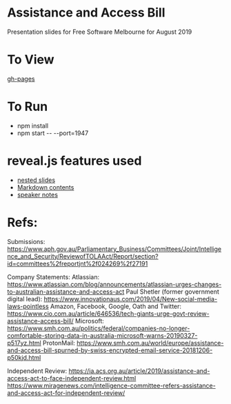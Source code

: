 



# Assistance and Access Bill

Presentation slides for Free Software Melbourne for August 2019


# To View

[gh-pages](https://free-software-melbourne.github.io/2019-August/)


# To Run
- npm install
- npm start -- --port=1947


# reveal.js features used
- [nested slides](https://github.com/hakimel/reveal.js#markup)
- [Markdown contents](https://github.com/hakimel/reveal.js#markdown)
- [speaker notes](https://github.com/hakimel/reveal.js#speaker-notes)


# Refs:

Submissions:
https://www.aph.gov.au/Parliamentary_Business/Committees/Joint/Intelligence_and_Security/ReviewofTOLAAct/Report/section?id=committees%2freportjnt%2f024269%2f27191

Company Statements:
Atlassian: https://www.atlassian.com/blog/announcements/atlassian-urges-changes-to-australian-assistance-and-access-act
Paul Shetler (former government digital lead): https://www.innovationaus.com/2019/04/New-social-media-laws-pointless
Amazon, Facebook, Google, Oath and Twitter: https://www.cio.com.au/article/646536/tech-giants-urge-govt-review-assistance-access-bill/
Microsoft: https://www.smh.com.au/politics/federal/companies-no-longer-comfortable-storing-data-in-australia-microsoft-warns-20190327-p517yz.html
ProtonMail: https://www.smh.com.au/world/europe/assistance-and-access-bill-spurned-by-swiss-encrypted-email-service-20181206-p50kjd.html

Independent Review:
https://ia.acs.org.au/article/2019/assistance-and-access-act-to-face-independent-review.html
https://www.miragenews.com/intelligence-committee-refers-assistance-and-access-act-for-independent-review/
